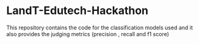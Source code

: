 # LandT-Edutech-Hackathon

This repository contains the code for the classification models used and it also provides the judging metrics (precision , recall and f1 score)
